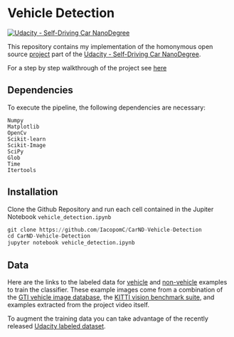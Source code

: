 # **Vehicle Detection**
[![Udacity - Self-Driving Car NanoDegree](https://s3.amazonaws.com/udacity-sdc/github/shield-carnd.svg)](http://www.udacity.com/drive)

This repository contains my implementation of the homonymous open source [project](https://github.com/udacity/CarND-Vehicle-Detection) part of the [Udacity - Self-Driving Car NanoDegree](http://www.udacity.com/drive).

For a step by step walkthrough of the project see [here](https://iacopomc.github.io/projects/2020-08-10-vehicle-detection-project/)

Dependencies
---
To execute the pipeline, the following dependencies are necessary:

```
Numpy
Matplotlib
OpenCv
Scikit-learn
Scikit-Image
SciPy
Glob
Time
Itertools
```

Installation
---
Clone the Github Repository and run each cell contained in the Jupiter Notebook `vehicle_detection.ipynb`

```python
git clone https://github.com/IacopomC/CarND-Vehicle-Detection
cd CarND-Vehicle-Detection
jupyter notebook vehicle_detection.ipynb
```

Data
---

Here are the links to the labeled data for [vehicle](https://s3.amazonaws.com/udacity-sdc/Vehicle_Tracking/vehicles.zip) and [non-vehicle](https://s3.amazonaws.com/udacity-sdc/Vehicle_Tracking/non-vehicles.zip) examples to train the classifier. These example images come from a combination of the [GTI vehicle image database](http://www.gti.ssr.upm.es/data/Vehicle_database.html), the [KITTI vision benchmark suite](http://www.cvlibs.net/datasets/kitti/), and examples extracted from the project video itself.

To augment the training data you can take advantage of the recently released [Udacity labeled dataset](https://github.com/udacity/self-driving-car/tree/master/annotations).
